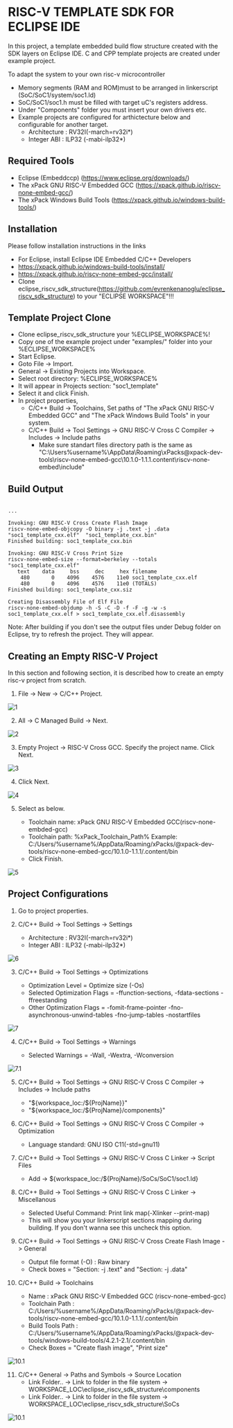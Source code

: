 # RISC-V TEMPLATE SDK FOR ECLIPSE IDE

In this project, a template embedded build flow structure created with the SDK layers on Eclipse IDE. C and CPP template projects are created under example project.

To adapt the system to your own risc-v microcontroller

* Memory segments (RAM and ROM)must to be arranged in linkerscript (SoC/SoC1/system/soc1.ld)
* SoC/SoC1/soc1.h must be filled with target uC's registers address.
* Under "Components" folder you must insert your own drivers etc.
* Example projects are configured for arthictecture below and configurable for another target.
  - Architecture : RV32I(-march=rv32i*)
  - Integer ABI : ILP32 (-mabi-ilp32*)

## Required Tools

- Eclipse (Embeddccp)               (https://www.eclipse.org/downloads/)
- The xPack GNU RISC-V Embedded GCC (https://xpack.github.io/riscv-none-embed-gcc/)
- The xPack Windows Build Tools     (https://xpack.github.io/windows-build-tools/)

## Installation

Please follow installation instructions in the links

- For Eclipse, install Eclipse IDE Embedded C/C++ Developers
- https://xpack.github.io/windows-build-tools/install/
- https://xpack.github.io/riscv-none-embed-gcc/install/
- Clone eclipse_riscv_sdk_structure(https://github.com/evrenkenanoglu/eclipse_riscv_sdk_structure) to your "ECLIPSE WORKSPACE"!!!

## Template Project Clone

- Clone eclipse_riscv_sdk_structure your %ECLIPSE_WORKSPACE%!
- Copy one of the example project under "examples/" folder into your %ECLIPSE_WORKSPACE%
- Start Eclipse.
- Goto File -> Import.
- General -> Existing Projects into Workspace.
- Select root directory: %ECLIPSE_WORKSPACE%
- It will appear in Projects section: "soc1_template"
- Select it and click Finish.
- In project properties,
  - C/C++ Build -> Toolchains, Set paths of "The xPack GNU RISC-V Embedded GCC" and "The xPack Windows Build Tools" in your system.
  - C/C++ Build -> Tool Settings -> GNU RISC-V Cross C Compiler -> Includes -> Include paths
    - Make sure standart files directory path is the same as "C:\Users\%username%\AppData\Roaming\xPacks\@xpack-dev-tools\riscv-none-embed-gcc\10.1.0-1.1.1\.content\riscv-none-embed\include"

## Build Output

```

...

Invoking: GNU RISC-V Cross Create Flash Image
riscv-none-embed-objcopy -O binary -j .text -j .data "soc1_template_cxx.elf"  "soc1_template_cxx.bin"
Finished building: soc1_template_cxx.bin
 
Invoking: GNU RISC-V Cross Print Size
riscv-none-embed-size --format=berkeley --totals "soc1_template_cxx.elf"
   text	   data	    bss	    dec	    hex	filename
    480	      0	   4096	   4576	   11e0	soc1_template_cxx.elf
    480	      0	   4096	   4576	   11e0	(TOTALS)
Finished building: soc1_template_cxx.siz
 
Creating Disassembly File of Elf File
riscv-none-embed-objdump -h -S -C -D -f -F -g -w -s soc1_template_cxx.elf > soc1_template_cxx.elf.disassembly

```

Note: After building if you don't see the output files under Debug folder on Eclipse, try to refresh the project. They will appear.

## Creating an Empty RISC-V Project

In this section and following section, it is described how to create an empty risc-v project from scratch.

1. File -> New -> C/C++ Project.

![1](./images/1.PNG)

2. All -> C Managed Build -> Next.

![2](./images/2.PNG)

3. Empty Project -> RISC-V Cross GCC. Specify the project name. Click Next.

![3](./images/3.PNG)

4. Click Next.

![4](./images/4.PNG)

5. Select as below.

   - Toolchain name: xPack GNU RISC-V Embedded GCC(riscv-none-embded-gcc)
   - Toolchain path: %xPack_Toolchain_Path% Example: C:/Users/%username%/AppData/Roaming/xPacks/@xpack-dev-tools/riscv-none-embed-gcc/10.1.0-1.1.1/.content/bin
   - Click Finish.

![5](./images/5.PNG)

## Project Configurations

1. Go to project properties.
2. C/C++ Build -> Tool Settings -> Settings

   - Architecture : RV32I(-march=rv32i*)
   - Integer ABI : ILP32 (-mabi-ilp32*)

![6](./images/6.PNG)

3. C/C++ Build -> Tool Settings -> Optimizations

   - Optimization Level = Optimize size (-Os)
   - Selected Optimization Flags = -ffunction-sections, -fdata-sections -ffreestanding
   - Other Optimization Flags = -fomit-frame-pointer -fno-asynchronous-unwind-tables -fno-jump-tables -nostartfiles

![7](./images/7.PNG)

4. C/C++ Build -> Tool Settings -> Warnings

   - Selected Warnings = -Wall, -Wextra, -Wconversion

![7.1](./images/7.1.PNG)

5. C/C++ Build -> Tool Settings -> GNU RISC-V Cross C Compiler -> Includes -> Include paths

   - "${workspace_loc:/${ProjName}}"
   - "${workspace_loc:/${ProjName}/components}"
6. C/C++ Build -> Tool Settings -> GNU RISC-V Cross C Compiler -> Optimization

   - Language standard: GNU ISO C11(-std=gnu11)
7. C/C++ Build -> Tool Settings -> GNU RISC-V Cross C Linker -> Script Files

   - Add -> ${workspace_loc:/${ProjName}/SoCs/SoC1/soc1.ld}
8. C/C++ Build -> Tool Settings -> GNU RISC-V Cross C Linker -> Miscellanous

   - Selected Useful Command: Print link map(-Xlinker --print-map)
   - This will show you your linkerscript sections mapping during building. If you don't wanna see this uncheck this option.
9. C/C++ Build -> Tool Settings -> GNU RISC-V Cross Create Flash Image -> General

   - Output file format (-O) : Raw binary
   - Check boxes = "Section: -j .text" and "Section: -j .data"
10. C/C++ Build -> Toolchains

    - Name              : xPack GNU RISC-V Embedded GCC (riscv-none-embed-gcc)
    - Toolchain Path    : C:/Users/%username%/AppData/Roaming/xPacks/@xpack-dev-tools/riscv-none-embed-gcc/10.1.0-1.1.1/.content/bin
    - Build Tools Path  : C:/Users/%username%/AppData/Roaming/xPacks/@xpack-dev-tools/windows-build-tools/4.2.1-2.1/.content/bin
    - Check Boxes = "Create flash image", "Print size"

![10.1](./images/12.PNG)

11. C/C++ General -> Paths and Symbols -> Source Location
    - Link Folder.. -> Link to folder in the file system -> WORKSPACE_LOC\eclipse_riscv_sdk_structure\components
    - Link Folder.. -> Link to folder in the file system -> WORKSPACE_LOC\eclipse_riscv_sdk_structure\SoCs

![10.1](./images/13.PNG)
